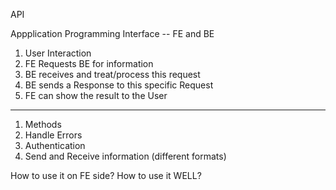API

Appplication
Programming
Interface -- FE and BE

1. User Interaction
2. FE Requests BE for information
3. BE receives and treat/process this request
4. BE sends a Response to this specific Request
5. FE can show the result to the User

---

1. Methods
2. Handle Errors
3. Authentication 
4. Send and Receive information (different formats)

How to use it on FE side?
How to use it WELL?